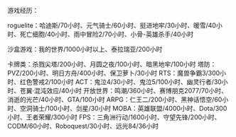 游戏经历：

roguelite：哈迪斯/70小时、元气骑士/60小时、挺进地牢/30小时、暖雪/40小时、死亡细胞/40小时、雨中冒险2/70小时、小骨-英雄杀手/40小时

沙盒游戏：我的世界/1000小时以上、泰拉瑞亚/200小时

卡牌类：杀戮尖塔/200小时、月圆之夜/100小时、暗黑地牢/100小时
塔防：PVZ/200小时、明日方舟/400小时、保卫萝卜/30小时
RTS：魔兽争霸3/300小时、红色警戒2/100小时
ACT：鬼泣4/30小时、鬼泣5/100小时、幽灵行者/30小时、苍翼·混沌效应/40小时
开放世界：鸣潮/360小时、赛博朋克2077/70小时、消逝的光芒/40小时、GTA/100小时
ARPG：仁王二/200小时、黑神话悟空/60小时、空洞骑士/100小时、剑星/30小时
MOBA：英雄联盟/4000小时、Dota/300小时、王者荣耀/300小时
FPS：三角洲行动/1600小时、守望先锋/200小时、CODM/60小时、Roboquest/30小时、远光84/36小时

